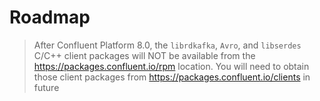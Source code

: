 
# Roadmap
> After Confluent Platform 8.0, the `librdkafka`, `Avro`, and `libserdes` C/C++ client packages will NOT be available from the https://packages.confluent.io/rpm location.
> You will need to obtain those client packages from https://packages.confluent.io/clients in future